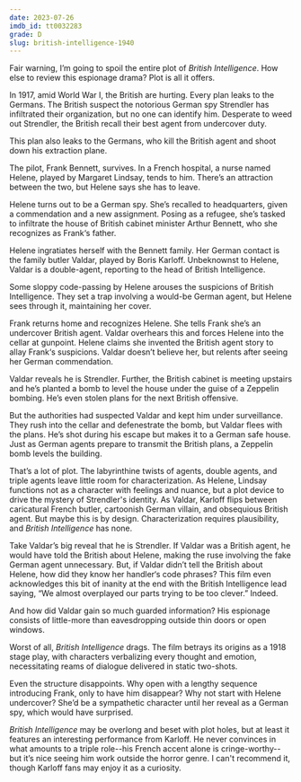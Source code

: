 ```yaml
---
date: 2023-07-26
imdb_id: tt0032283
grade: D
slug: british-intelligence-1940
---
```


Fair warning, I’m going to spoil the entire plot of _British Intelligence_. How else to review this espionage drama? Plot is all it offers.

<!-- end -->

In 1917, amid World War I, the British are hurting. Every plan leaks to the Germans. The British suspect the notorious German spy Strendler has infiltrated their organization, but no one can identify him. Desperate to weed out Strendler, the British recall their best agent from undercover duty.

This plan also leaks to the Germans, who kill the British agent and shoot down his extraction plane.

The pilot, Frank Bennett, survives. In a French hospital, a nurse named Helene, played by Margaret Lindsay, tends to him. There’s an attraction between the two, but Helene says she has to leave.

Helene turns out to be a German spy. She’s recalled to headquarters, given a commendation and a new assignment. Posing as a refugee, she’s tasked to infiltrate the house of British cabinet minister Arthur Bennett, who she recognizes as Frank‘s father.

Helene ingratiates herself with the Bennett family. Her German contact is the family butler Valdar, played by Boris Karloff. Unbeknownst to Helene, Valdar is a double-agent, reporting to the head of British Intelligence.

Some sloppy code-passing by Helene arouses the suspicions of British Intelligence. They set a trap involving a would-be German agent, but Helene sees through it, maintaining her cover.

Frank returns home and recognizes Helene. She tells Frank she’s an undercover British agent. Valdar overhears this and forces Helene into the cellar at gunpoint. Helene claims she invented the British agent story to allay Frank‘s suspicions. Valdar doesn’t believe her, but relents after seeing her German commendation.

Valdar reveals he is Strendler. Further, the British cabinet is meeting upstairs and he’s planted a bomb to level the house under the guise of a Zeppelin bombing. He’s even stolen plans for the next British offensive.

But the authorities had suspected Valdar and kept him under surveillance. They rush into the cellar and defenestrate the bomb, but Valdar flees with the plans. He’s shot during his escape but makes it to a German safe house. Just as German agents prepare to transmit the British plans, a Zeppelin bomb levels the building.

That’s a lot of plot. The labyrinthine twists of agents, double agents, and triple agents leave little room for characterization. As Helene, Lindsay functions not as a character with feelings and nuance, but a plot device to drive the mystery of Strendler's identity. As Valdar, Karloff flips between caricatural French butler, cartoonish German villain, and obsequious British agent. But maybe this is by design. Characterization requires plausibility, and _British Intelligence_ has none.

Take Valdar’s big reveal that he is Strendler. If Valdar was a British agent, he would have told the British about Helene, making the ruse involving the fake German agent unnecessary. But, if Valdar didn’t tell the British about Helene, how did they know her handler‘s code phrases? This film even acknowledges this bit of inanity at the end with the British Intelligence lead saying, “We almost overplayed our parts trying to be too clever.” Indeed.

And how did Valdar gain so much guarded information? His espionage consists of little-more than eavesdropping outside thin doors or open windows.

Worst of all, _British Intelligence_ drags. The film betrays its origins as a 1918 stage play, with characters verbalizing every thought and emotion, necessitating reams of dialogue delivered in static two-shots.

Even the structure disappoints. Why open with a lengthy sequence introducing Frank, only to have him disappear? Why not start with Helene undercover? She’d be a sympathetic character until her reveal as a German spy, which would have surprised.

_British Intelligence_ may be overlong and beset with plot holes, but at least it features an interesting performance from Karloff. He never convinces in what amounts to a triple role--his French accent alone is cringe-worthy--but it’s nice seeing him work outside the horror genre. I can't recommend it, though Karloff fans may enjoy it as a curiosity.
